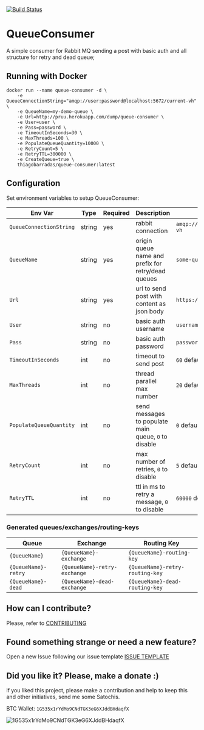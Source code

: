 [![Build Status](https://barradas.visualstudio.com/Contributions/_apis/build/status/Queue%20Consumer%20Worker?branchName=master)](https://barradas.visualstudio.com/Contributions/_build/latest?definitionId=5&branchName=master)

# QueueConsumer
 
A simple consumer for Rabbit MQ sending a post with basic auth and all structure for retry and dead queue;

## Running with Docker

```
docker run --name queue-consumer -d \
    -e QueueConnectionString="amqp://user:password@localhost:5672/current-vh" \
    -e QueueName=my-demo-queue \
    -e Url=http://pruu.herokuapp.com/dump/queue-consumer \
    -e User=user \
    -e Pass=password \
    -e TimeoutInSeconds=30 \
    -e MaxThreads=100 \
    -e PopulateQueueQuantity=10000 \
    -e RetryCount=5 \        
    -e RetryTTL=300000 \
    -e CreateQueue=true \
    thiagobarradas/queue-consumer:latest
```

## Configuration

Set environment variables to setup QueueConsumer:

| Env Var | Type | Required | Description | e.g. |
| ------- | ---- | -------- | ----------- | ---- |
| `QueueConnectionString` | string | yes | rabbit connection | `amqp://user:pass@localhost:5672/current-vh` |
| `QueueName`             | string | yes | origin queue name and prefix for retry/dead queues | `some-queue` |
| `Url`                   | string | yes | url to send post with content as json body | `https://domain.com/service/v1/hook` |
| `User`                  | string | no  | basic auth username | `username` |
| `Pass`                  | string | no  | basic auth password | `password` |
| `TimeoutInSeconds`      | int    | no  | timeout to send post | `60` default |
| `MaxThreads`            | int    | no  | thread parallel max number | `20` default |
| `PopulateQueueQuantity` | int    | no  | send messages to populate main queue, `0` to disable | `0` default |
| `RetryCount `           | int    | no  | max number of retries, `0` to disable | `5` default |
| `RetryTTL`              | int    | no  | ttl in ms to retry a message, `0` to disable | `60000` default |

### Generated queues/exchanges/routing-keys

| Queue | Exchange | Routing Key |
| ----- | -------- | ----------- | 
| `{QueueName}` | `{QueueName}-exchange` | `{QueueName}-routing-key` |
| `{QueueName}-retry` | `{QueueName}-retry-exchange` | `{QueueName}-retry-routing-key` |
| `{QueueName}-dead` | `{QueueName}-dead-exchange` | `{QueueName}-dead-routing-key` |

## How can I contribute?

Please, refer to [CONTRIBUTING](.github/CONTRIBUTING.md)

## Found something strange or need a new feature?

Open a new Issue following our issue template [ISSUE TEMPLATE](.github/ISSUE_TEMPLATE.md)

## Did you like it? Please, make a donate :)

if you liked this project, please make a contribution and help to keep this and other initiatives, send me some Satochis.

BTC Wallet: `1G535x1rYdMo9CNdTGK3eG6XJddBHdaqfX`

![1G535x1rYdMo9CNdTGK3eG6XJddBHdaqfX](https://i.imgur.com/mN7ueoE.png)
